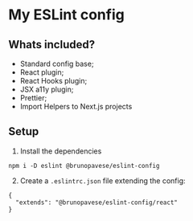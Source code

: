# My ESLint config

## Whats included?

- Standard config base;
- React plugin;
- React Hooks plugin;
- JSX a11y plugin;
- Prettier;
- Import Helpers to Next.js projects

## Setup

1. Install the dependencies
```
npm i -D eslint @brunopavese/eslint-config
```

2. Create a `.eslintrc.json` file extending the config:
```
{
  "extends": "@brunopavese/eslint-config/react"
}
```